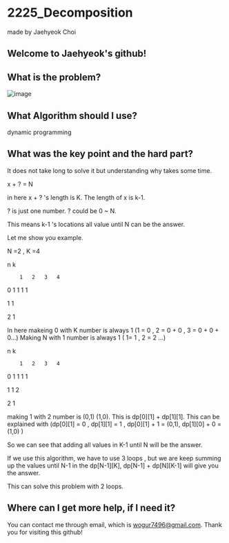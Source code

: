 # 2225_Decomposition

made by Jaehyeok Choi

## Welcome to Jaehyeok's github!

## What is the problem?

![image](https://github.com/Choi-JaeHyeok-21500749/2225_Decomposition/blob/main/2225_pro.PNG)

## What Algorithm should I use?

dynamic programming

## What was the key point and the hard part?

It does not take long to solve it but understanding why takes some time.

x + ? = N

in here x + ? 's length is K. The length of x is k-1.

? is just one number. ? could be 0 ~ N.

This means k-1 's locations all value until N can be the answer.

Let me show you example.

N =2 , K =4

n       k

        1   2   3   4
        
0       1   1   1   1 

1       1

2       1

In here makeing 0 with K number is always 1 (1 = 0 , 2 = 0 + 0 , 3 = 0 + 0 + 0...)
Making N with 1 number is always 1 ( 1= 1 , 2 = 2 ...)

n       k

        1   2   3   4
        
0       1   1   1   1 

1       1   2

2       1

making 1 with 2 number is (0,1) (1,0). This is dp[0][1] + dp[1][1]. This can be explained with (dp[0][1] = 0 , dp[1][1] = 1 ,  dp[0][1] + 1 = (0,1), dp[1][0] + 0 = (1,0) )

So we can see that adding all values in K-1 until N will be the answer.

If we use this algorithm, we have to use 3 loops , but we are keep summing up the values until N-1 in the dp[N-1][K], dp[N-1] + dp[N][K-1] will give you the answer.

This can solve this problem with 2 loops.

## Where can I get more help, if I need it?

You can contact me through email, which is wogur7496@gmail.com.
Thank you for visiting this github!
